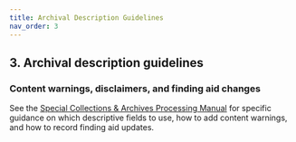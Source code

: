 ```yaml
---
title: Archival Description Guidelines
nav_order: 3
---
```

## 3. Archival description guidelines

### Content warnings, disclaimers, and finding aid changes

See the [Special Collections & Archives Processing Manual](https://illuminatedpast.github.io/csun-sca-processing/02-processing/02-06-description/02-06-03-reparative.html) for specific guidance on which descriptive fields to use, how to add content warnings, and how to record finding aid updates. 
